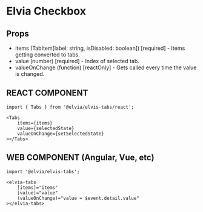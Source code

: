 # Elvia Checkbox

## Props

- items (TabItem[label: string, isDisabled: boolean]) [required] - Items getting converted to tabs.
- value (number) [required] - Index of selected tab.
- valueOnChange (function) [reactOnly] - Gets called every time the value is changed.

## REACT COMPONENT

```
import { Tabs } from '@elvia/elvis-tabs/react';
```

```
<Tabs
    items={items}
    value={selectedState}
    valueOnChange={setSelectedState}
></Tabs>
```

## WEB COMPONENT (Angular, Vue, etc)

```
import '@elvia/elvis-tabs';
```

```
<elvia-tabs
    [items]="items"
    [value]="value"
    (valueOnChange)="value = $event.detail.value"
></elvia-tabs>
```
